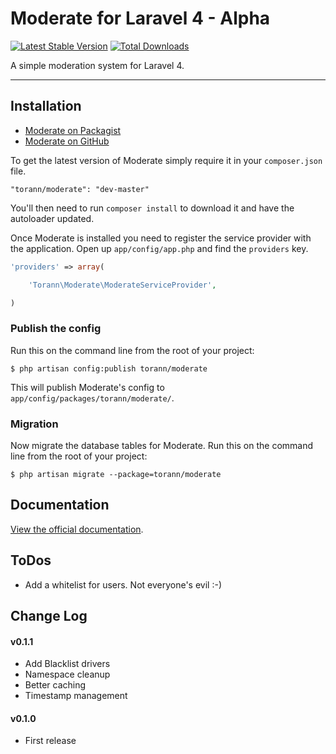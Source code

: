 # Moderate for Laravel 4 - Alpha

[![Latest Stable Version](https://poser.pugx.org/torann/moderate/v/stable.png)](https://packagist.org/packages/torann/moderate) [![Total Downloads](https://poser.pugx.org/torann/moderate/downloads.png)](https://packagist.org/packages/torann/moderate)

A simple moderation system for Laravel 4.

----------

## Installation

- [Moderate on Packagist](https://packagist.org/packages/torann/moderate)
- [Moderate on GitHub](https://github.com/torann/laravel-moderate)

To get the latest version of Moderate simply require it in your `composer.json` file.

~~~
"torann/moderate": "dev-master"
~~~

You'll then need to run `composer install` to download it and have the autoloader updated.

Once Moderate is installed you need to register the service provider with the application. Open up `app/config/app.php` and find the `providers` key.

~~~php
'providers' => array(

    'Torann\Moderate\ModerateServiceProvider',

)
~~~

### Publish the config

Run this on the command line from the root of your project:

~~~
$ php artisan config:publish torann/moderate
~~~

This will publish Moderate's config to ``app/config/packages/torann/moderate/``.

### Migration

Now migrate the database tables for Moderate. Run this on the command line from the root of your project:

~~~
$ php artisan migrate --package=torann/moderate
~~~

## Documentation

[View the official documentation](http://lyften.com/projects/laravel-moderate/).

## ToDos

- Add a whitelist for users. Not everyone's evil :-)

## Change Log

#### v0.1.1

- Add Blacklist drivers
- Namespace cleanup
- Better caching
- Timestamp management

#### v0.1.0

- First release